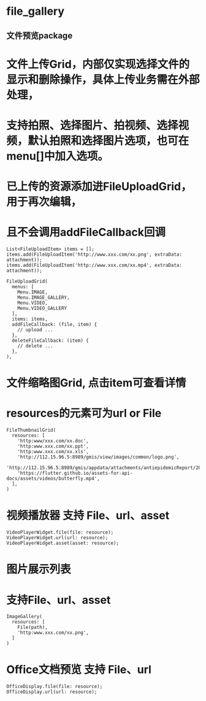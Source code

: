 # file_gallery

## 文件预览package

# 文件上传Grid，内部仅实现选择文件的显示和删除操作，具体上传业务需在外部处理，
# 支持拍照、选择图片、拍视频、选择视频，默认拍照和选择图片选项，也可在menu[]中加入选项。

# 已上传的资源添加进FileUploadGrid，用于再次编辑，
# 且不会调用addFileCallback回调

    List<FileUploadItem> items = [];
    items.add(FileUploadItem('http://www.xxx.com/xx.png', extraData: attachment));
    items.add(FileUploadItem('http://www.xxx.com/xx.mp4', extraData: attachment));

    FileUploadGrid(
      menus: [
        Menu.IMAGE,
        Menu.IMAGE_GALLERY,
        Menu.VIDEO,
        Menu.VIDEO_GALLERY
      ],
      items: items,
      addFileCallback: (file, item) {
        // upload ...
      },
      deleteFileCallback: (item) {
        // delete ...
      },
    ),

# 文件缩略图Grid, 点击item可查看详情
# resources的元素可为url or File
    FileThumbnailGrid(
      resources: [
        'http:www/xxx.com/xx.doc',
        'http:www.xxx.com/xx.ppt',
        'http:www.xxx.com/xx.xls',
        'http://112.15.96.5:8989/gmis/view/images/common/logo.png',
        'http://112.15.96.5:8989/gmis/appdata/attachments/antiepidemicReport/202102/13611.docx',
        'https://flutter.github.io/assets-for-api-docs/assets/videos/butterfly.mp4',
      ],
    )

# 视频播放器 支持 File、url、asset
    VideoPlayerWidget.file(file: resource);
    VideoPlayerWidget.url(url: resource);
    VideoPlayerWidget.asset(asset: resource);

# 图片展示列表
# 支持File、url、asset
    ImageGallery(
      resources: [
        File(path),
        'http:www.xxx.com/xx.png',
      ]
    )

# Office文档预览 支持 File、url
    OfficeDisplay.file(file: resource);
    OfficeDisplay.url(url: resource);
